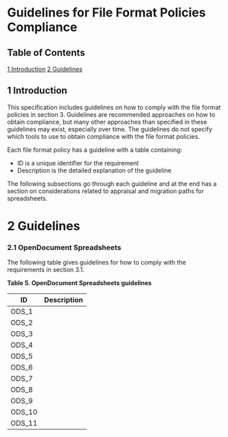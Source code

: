 # Guidelines for File Format Policies Compliance

## Table of Contents
[1 Introduction](#1-introduction)
[2 Guidelines](#2-guidelines)
[]()
[]()
[]()
[]()

## 1 Introduction
This specification includes guidelines on how to comply with the file format policies in section 3. Guidelines are recommended approaches on how to obtain compliance, but many other approaches than specified in these guidelines may exist, especially over time. The guidelines do not specify which tools to use to obtain compliance with the file format policies.

Each file format policy has a guideline with a table containing:
* ID is a unique identifier for the requirement
* Description is the detailed explanation of the guideline

The following subsections go through each guideline and at the end has a section on considerations related to appraisal and migration paths for spreadsheets.

# 2 Guidelines

### 2.1 OpenDocument Spreadsheets
The following table gives guidelines for how to comply with the requirements in section 3.1.

**Table 5. OpenDocument Spreadsheets guidelines**

| ID | Description |
| --- | --- |
| ODS_1 |  |
| ODS_2 |  |
| ODS_3 |  |
| ODS_4 |  |
| ODS_5 |  |
| ODS_6 |  |
| ODS_7 |  |
| ODS_8 |  |
| ODS_9 |  |
| ODS_10 |  |
| ODS_11 |  |

